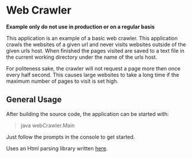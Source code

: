 # Web Crawler

**Example only do not use in production or on a regular basis**

This application is an example of a basic web crawler. This application crawls the websites of a given url and never visits websites outside of the given urls host. When finished the pages visited are saved to a text file in the current working directory under the name of the urls host. 

For politeness sake, the crawler will not request a page more then once every half second. This causes large websites to take a long time if the maximum number of pages to visit is set high.

## General Usage

After building the source code, the application can be started with:

> java webCrawler.Main

Just follow the prompts in the console to get started.

Uses an Html parsing library written [here](https://github.com/Jkeyuk/Projects/tree/master/JavaProjects/HtmlParsingLibrary/).